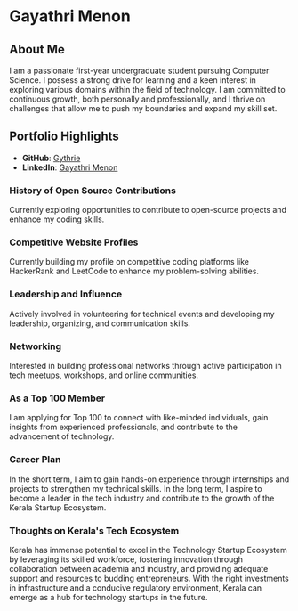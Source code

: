 # Gayathri Menon 

## About Me

I am a passionate first-year undergraduate student pursuing Computer Science. I possess a strong drive for learning and a keen interest in exploring various domains within the field of technology. I am committed to continuous growth, both personally and professionally, and I thrive on challenges that allow me to push my boundaries and expand my skill set.


## Portfolio Highlights

- **GitHub**: [Gythrie](https://github.com/Gythrie)
- **LinkedIn**: [Gayathri Menon](https://www.linkedin.com/in/gayathri-menon-225905292/)

### History of Open Source Contributions

Currently exploring opportunities to contribute to open-source projects and enhance my coding skills.

### Competitive Website Profiles

Currently building my profile on competitive coding platforms like HackerRank and LeetCode to enhance my problem-solving abilities.

### Leadership and Influence

Actively involved in volunteering for technical events and developing my leadership, organizing, and communication skills.

### Networking

Interested in building professional networks through active participation in tech meetups, workshops, and online communities.

### As a Top 100 Member

I am applying for Top 100 to connect with like-minded individuals, gain insights from experienced professionals, and contribute to the advancement of technology.

### Career Plan

In the short term, I aim to gain hands-on experience through internships and projects to strengthen my technical skills. In the long term, I aspire to become a leader in the tech industry and contribute to the growth of the Kerala Startup Ecosystem.

### Thoughts on Kerala's Tech Ecosystem

Kerala has immense potential to excel in the Technology Startup Ecosystem by leveraging its skilled workforce, fostering innovation through collaboration between academia and industry, and providing adequate support and resources to budding entrepreneurs. With the right investments in infrastructure and a conducive regulatory environment, Kerala can emerge as a hub for technology startups in the future.
